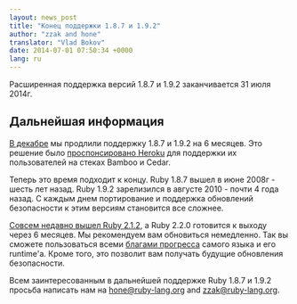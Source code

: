 ```yaml
---
layout: news_post
title: "Конец поддержки 1.8.7 и 1.9.2"
author: "zzak and hone"
translator: "Vlad Bokov"
date: 2014-07-01 07:50:34 +0000
lang: ru
---
```


Расширенная поддержка версий 1.8.7 и 1.9.2 заканчивается 31 июля 2014г.

## Дальнейшая информация

[В декабре](https://www.ruby-lang.org/ru/news/2013/12/17/maintenance-of-1-8-7-and-1-9-2/)
мы продлили поддержку 1.8.7 и 1.9.2 на 6 месяцев.
Это решение было [проспонсировано Heroku](https://blog.heroku.com/archives/2013/12/5/a_patch_in_time_securing_ruby)
для поддержки их пользователей на стеках Bamboo и Cedar.

Теперь это время подходит к концу.
Ruby 1.8.7 вышел в июне 2008г - шесть лет назад.
Ruby 1.9.2 зарелизился в августе 2010 - почти 4 года назад.
С каждым днем портирование и поддержка обновлений безопасности к этим версиям становится
все сложнее.

[Совсем недавно вышел Ruby 2.1.2](https://www.ruby-lang.org/ru/news/2014/05/09/ruby-2-1-2-is-released/),
а Ruby 2.2.0 готовится к выходу через 6 месяцев. Мы рекомендуем вам обновиться немедленно. Так вы сможете
пользоваться всеми [благами прогресса](https://www.ruby-lang.org/ru/news/2013/12/25/ruby-2-1-0-is-released/)
самого языка и его runtime'а. Кроме того, это позволит вам получать будущие обновления безопасности.

Всем заинтересованным в дальнейшей поддержке Ruby 1.8.7 и 1.9.2 просьба написать нам на
hone@ruby-lang.org and zzak@ruby-lang.org.

